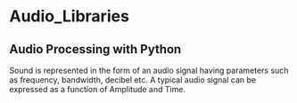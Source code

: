 # Audio_Libraries

## Audio Processing with Python

Sound is represented in the form of an audio signal having parameters such as frequency, bandwidth, decibel etc. A typical audio signal can be expressed as a function of Amplitude and Time.
